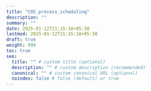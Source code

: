 ```yaml
---
title: "C05_process_scheduling"
description: ""
summary: ""
date: 2025-01-12T21:15:18+05:30
lastmod: 2025-01-12T21:15:18+05:30
draft: true
weight: 999
toc: true
seo:
  title: "" # custom title (optional)
  description: "" # custom description (recommended)
  canonical: "" # custom canonical URL (optional)
  noindex: false # false (default) or true
---
```

